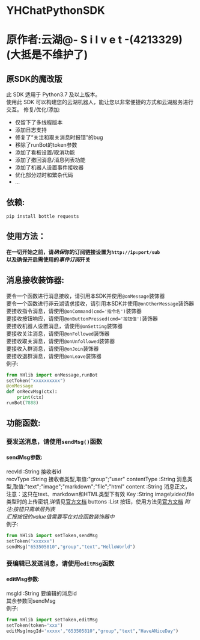 # YHChatPythonSDK  
# 原作者:云湖@- S i l v e t -(4213329) ​ (大抵是不维护了)
## 原SDK的魔改版

此 SDK 适用于 Python3.7 及以上版本。  
使用此 SDK 可以构建您的云湖机器人，能让您以非常便捷的方式和云湖服务进行交互。
修复/优化/添加:
- 仅留下了多线程版本
- 添加日志支持
- 修复了“关注和取关消息时报错”的bug
- 移除了runBot的token参数
- 添加了看板设置/取消功能
- 添加了撤回消息/消息列表功能
- 添加了机器人设置事件接收器
- 优化部分过时和繁杂代码
- ...

## 依赖:
`pip install bottle requests`  

## 使用方法：
**在一切开始之前，请*确保*你的订阅链接设置为`http://ip:port/sub`**  
**以及确保开启需使用的*事件订阅*开关**

## 消息接收装饰器:
要令一个函数进行消息接收，请引用本SDK并使用`@onMessage`装饰器  
要令一个函数进行非云湖请求接收，请引用本SDK并使用`@onOtherMessage`装饰器  
要接收指令消息，请使用`@onCommand(cmd='指令名')`装饰器  
要接收按钮响应，请使用`@onButtonPressed(cmd='按钮值')`装饰器  
要接收机器人设置消息，请使用`@onSetting`装饰器  
要接收关注消息，请使用`@onFollowed`装饰器  
要接收取关消息，请使用`@onUnfollowed`装饰器  
要接收入群消息，请使用`@onJoin`装饰器  
要接收退群消息，请使用`@onLeave`装饰器  
例子:
~~~Python
from YHlib import onMessage,runBot
setToken("xxxxxxxxxx")
@onMessage
def onRecvMsg(ctx):
    print(ctx)
runBot(7888)
~~~

## 功能函数:
### 要发送消息，请使用`sendMsg()`函数
#### sendMsg参数:
recvId :String 接收者id  
recvType :String 接收者类型,取值:"group";"user"
contentType :String 消息类型,取值:"text";"image";"markdown";"file";"html"
content :String 消息正文，注意：这只在text、markdown和HTML类型下有效
Key :String image\video\file类型时的上传密钥,详情见[官方文档](https://www.yhchat.com/document/400-410)
buttons :List 按钮，使用方法见[官方文档](https://www.yhchat.com/document/400-410) 
*附注:按钮只需单层列表*  
*汇报按钮的value值需要写在对应函数装饰器中*  
例子:
~~~Python
from YHlib import setToken,sendMsg
setToken("xxxxxx")
sendMsg("653505810","group","text","HelloWorld")
~~~
### 要编辑已发送消息，请使用`editMsg`函数  
#### editMsg参数:  
msgId :String 要编辑的消息id  
其余参数同sendMsg  
例子:  
~~~Python
from YHlib import setToken,editMsg
setToken(token="xxx")
editMsg(msgId='xxxxx',"653505810","group","text","HaveANiceDay")
~~~
